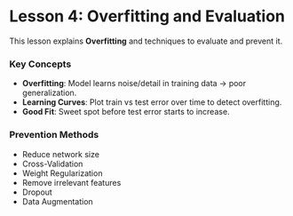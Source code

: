 # Lesson 4: Overfitting and Evaluation

This lesson explains **Overfitting** and techniques to evaluate and prevent it.

### Key Concepts
- **Overfitting**: Model learns noise/detail in training data → poor generalization.
- **Learning Curves**: Plot train vs test error over time to detect overfitting.
- **Good Fit**: Sweet spot before test error starts to increase.

### Prevention Methods
- Reduce network size
- Cross-Validation
- Weight Regularization
- Remove irrelevant features
- Dropout
- Data Augmentation
